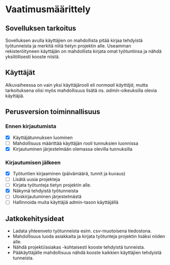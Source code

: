 # Vaatimusmäärittely

## Sovelluksen tarkoitus
Sovelluksen avulla käyttäjien on mahdollista pitää kirjaa tehdyistä työtunneista ja merkitä niitä tietyn projektin alle. Useamman rekisteröityneen käyttäjän on mahdollista kirjata omat työtuntinsa ja nähdä yksilöllisesti kooste niistä.

## Käyttäjät
Alkuvaiheessa on vain yksi käyttäjärooli eli _normaali käyttäjä_, mutta tarkoituksena olisi myös mahdollisuus lisätä ns. _admin_-oikeuksilla olevia käyttäjiä.

## Perusversion toiminnallisuus


### Ennen kirjautumista
 - [x] Käyttäjätunnuksen luominen 
 - [ ] Mahdollisuus määrittää käyttäjän rooli tunnuksien luonnissa 
 - [x] Kirjautuminen järjestelmään olemassa olevilla tunnuksilla

### Kirjautumisen jälkeen
 
 - [x] Työtuntien kirjaaminen (päivämäärä, tunnit ja kuvaus)
 - [ ] Lisätä uusia projekteja
 - [ ] Kirjata työtunteja tietyn projektin alle.
 - [x] Näkymä tehdyistä työtunneista
 - [ ] Uloskirjautuminen järjestelmästä
 - [ ] Hallinnoida muita käyttäjiä admin-tason käyttäjällä

## Jatkokehitysideat

 - Ladata yhteenveto työtunneista esim. csv-muotoisena tiedostona.
 - Mahdollisuus luoda asiakkaita ja kirjata työtunteja projektin lisäksi niiden alle.
 - Nähdä projekti/asiakas -kohtaisesti kooste tehdyistä tunneista.
 - Pääkäyttäjälle mahdollisuus nähdä kooste kaikkien käyttäjien tehdyistä tunneista.

